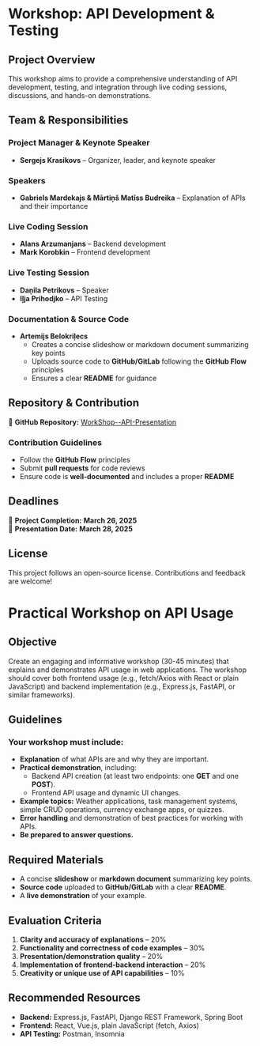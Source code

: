 # **Workshop: API Development & Testing**

## **Project Overview**
This workshop aims to provide a comprehensive understanding of API development, testing, and integration through live coding sessions, discussions, and hands-on demonstrations.

## **Team & Responsibilities**

### **Project Manager & Keynote Speaker**
- **Sergejs Krasikovs** – Organizer, leader, and keynote speaker

### **Speakers**
- **Gabriels Mardekajs & Mārtiņš Matīss Budreika** – Explanation of APIs and their importance

### **Live Coding Session**
- **Alans Arzumanjans** – Backend development
- **Mark Korobkin** – Frontend development

### **Live Testing Session**
- **Daņila Petrikovs** – Speaker
- **Iļja Prihodjko** – API Testing

### **Documentation & Source Code**
- **Artemijs Belokriļecs**  
  - Creates a concise slideshow or markdown document summarizing key points
  - Uploads source code to **GitHub/GitLab** following the **GitHub Flow** principles
  - Ensures a clear **README** for guidance

## **Repository & Contribution**
🔗 **GitHub Repository:** [WorkShop--API-Presentation](https://github.com/Fek1r/WorkShop--API-Presentation)

### **Contribution Guidelines**
- Follow the **GitHub Flow** principles
- Submit **pull requests** for code reviews
- Ensure code is **well-documented** and includes a proper **README**

## **Deadlines**
📅 **Project Completion:** **March 26, 2025**  
📅 **Presentation Date:** **March 28, 2025**

## **License**
This project follows an open-source license. Contributions and feedback are welcome!

# **Practical Workshop on API Usage**

## **Objective**
Create an engaging and informative workshop (30-45 minutes) that explains and demonstrates API usage in web applications. The workshop should cover both frontend usage (e.g., fetch/Axios with React or plain JavaScript) and backend implementation (e.g., Express.js, FastAPI, or similar frameworks).

## **Guidelines**
### **Your workshop must include:**
- **Explanation** of what APIs are and why they are important.
- **Practical demonstration**, including:
  - Backend API creation (at least two endpoints: one **GET** and one **POST**).
  - Frontend API usage and dynamic UI changes.
- **Example topics:** Weather applications, task management systems, simple CRUD operations, currency exchange apps, or quizzes.
- **Error handling** and demonstration of best practices for working with APIs.
- **Be prepared to answer questions.**

## **Required Materials**
- A concise **slideshow** or **markdown document** summarizing key points.
- **Source code** uploaded to **GitHub/GitLab** with a clear **README**.
- A **live demonstration** of your example.

## **Evaluation Criteria**
1. **Clarity and accuracy of explanations** – 20%
2. **Functionality and correctness of code examples** – 30%
3. **Presentation/demonstration quality** – 20%
4. **Implementation of frontend-backend interaction** – 20%
5. **Creativity or unique use of API capabilities** – 10%

## **Recommended Resources**
- **Backend:** Express.js, FastAPI, Django REST Framework, Spring Boot
- **Frontend:** React, Vue.js, plain JavaScript (fetch, Axios)
- **API Testing:** Postman, Insomnia
